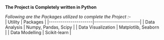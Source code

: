 **The Project is Completely written in Python**<br>

*Following are the Packages utilized to complete the Project :-*<br>
| Utility              | Packages             |
|----------------------|-----------------------|
| Data Analysis        | Numpy, Pandas, Scipy  |
| Data Visualization   | Matplotlib, Seaborn   |
|   Data Modelling     | Scikit-learn          |
